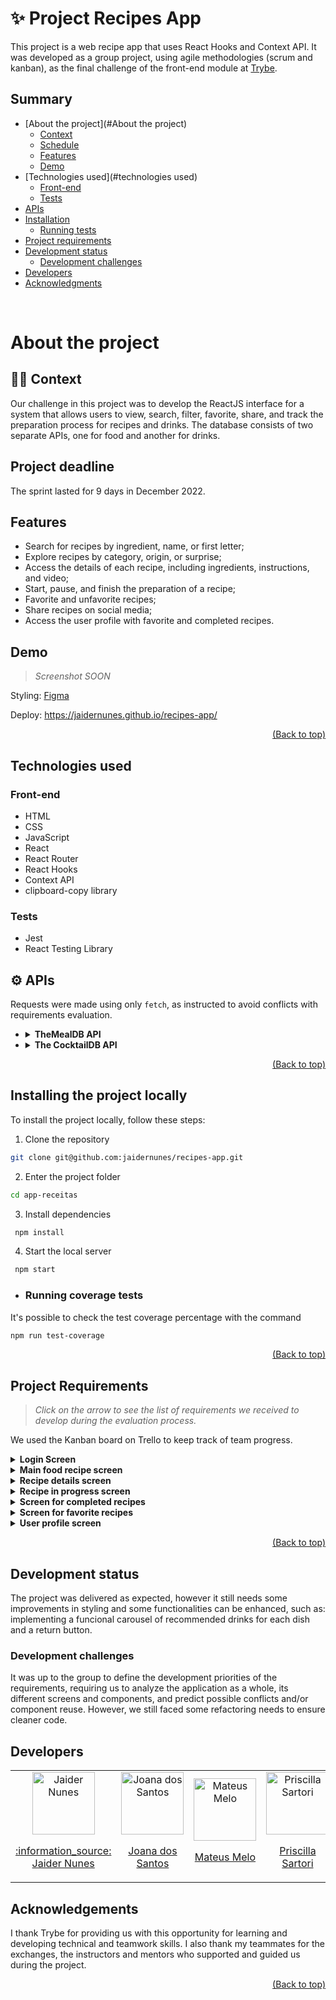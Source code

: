 # :sparkles: Project Recipes App

This project is a web recipe app that uses React Hooks and Context API. It was developed as a group project, using agile methodologies (scrum and kanban), as the final challenge of the front-end module at [Trybe](https://betrybe.com).

## Summary

- [About the project](#About the project)
  - [Context](#man_technologist-contexto)
  - [Schedule](#schedule)
  - [Features](#features)
  - [Demo](#demo)
- [Technologies used](#technologies used)  
  - [Front-end](#front-end)  
  - [Tests](#tests)  
- [APIs](#gear-apis)
- [Installation](#installing-the-project-locally)
  - [Running tests](#running-coverage-tests)
- [Project requirements](#project-requirements)
- [Development status](#development-status)
  - [Development challenges](#development-challenges)
- [Developers](#developers)
- [Acknowledgments](#acknowledgments)

<br/>

# About the project

## :man_technologist: Context

Our challenge in this project was to develop the ReactJS interface for a system that allows users to view, search, filter, favorite, share, and track the preparation process for recipes and drinks. The database consists of two separate APIs, one for food and another for drinks.

## Project deadline

The sprint lasted for 9 days in December 2022.

## Features

- Search for recipes by ingredient, name, or first letter;
- Explore recipes by category, origin, or surprise;
- Access the details of each recipe, including ingredients, instructions, and video;
- Start, pause, and finish the preparation of a recipe;
- Favorite and unfavorite recipes;
- Share recipes on social media;
- Access the user profile with favorite and completed recipes.

## Demo
> *Screenshot SOON*

Styling:
<a href="https://www.figma.com/file/9WXNFMewKRBC5ZawU1EXYG/%5BProjeto%5D%5BFrontend%5D-Recipes-App?node-id=0%3A1&t=flL48tUQI6vmnPEY-1" target="_blank">Figma</a>

Deploy: <a href="https://ligiabicalho.github.io/app-receitas/" target="_blank">https://jaidernunes.github.io/recipes-app/</a>

<p align="right"><a href="#sparkles-project-recipes-app">(Back to top)</a></p>

## Technologies used

### Front-end
- HTML
- CSS
- JavaScript
- React
- React Router
- React Hooks
- Context API
- clipboard-copy library
### Tests
- Jest
- React Testing Library

## :gear: APIs

Requests were made using only `fetch`, as instructed to avoid conflicts with requirements evaluation.

* <details><summary><b>TheMealDB API</b></summary>

    [The Meal DB](https://www.themealdb.com/) is a community-maintained open database of recipes and ingredients from all over the world.

    The endpoints are quite rich, you can [see them here](https://www.themealdb.com/api.php).

    The response model for a `meal` is as follows:
      
    <details><summary><b>See response model for a meal</b></summary>
    ```json
      {
        "meals":[
          {
            "idMeal":"52882",
            "strMeal":"Three Fish Pie",
            "strDrinkAlternate":null,
            "strCategory":"Seafood",
            "strArea":"British",
            "strInstructions":"Preheat the oven to 200C\/400F\/Gas 6 (180C fan).\r\nPut the potatoes into a saucepan of cold salted water. Bring up to the boil and simmer until completely tender. Drain well and then mash with the butter and milk. Add pepper and taste to check the seasoning. Add salt and more pepper if necessary.\r\nFor the fish filling, melt the butter in a saucepan, add the leeks and stir over the heat. Cover with a lid and simmer gently for 10 minutes, or until soft. Measure the flour into a small bowl. Add the wine and whisk together until smooth.\r\nAdd the milk to the leeks, bring to the boil and then add the wine mixture. Stir briskly until thickened. Season and add the parsley and fish. Stir over the heat for two minutes, then spoon into an ovenproof casserole. Scatter over the eggs. Allow to cool until firm.\r\nSpoon the mashed potatoes over the fish mixture and mark with a fork. Sprinkle with cheese.\r\nBake for 30-40 minutes, or until lightly golden-brown on top and bubbling around the edges.",
            "strMealThumb":"https:\/\/www.themealdb.com\/images\/media\/meals\/spswqs1511558697.jpg",
            "strTags":"Fish,Seafood,Dairy,Pie",
            "strYoutube":"https:\/\/www.youtube.com\/watch?v=Ds1Jb8H5Sg8",
            "strIngredient1":"Potatoes",
            "strIngredient2":"Butter",
            "strIngredient3":"Milk",
            "strIngredient4":"Gruy\u00e8re",
            "strIngredient5":"Butter",
            "strIngredient6":"Leek",
            "strIngredient7":"Plain Flour",
            "strIngredient8":"White Wine",
            "strIngredient9":"Milk",
            "strIngredient10":"Parsley",
            "strIngredient11":"Salmon",
            "strIngredient12":"Haddock",
            "strIngredient13":"Smoked Haddock",
            "strIngredient14":"Eggs",
            "strIngredient15":"",
            "strIngredient16":"",
            "strIngredient17":"",
            "strIngredient18":"",
            "strIngredient19":"",
            "strIngredient20":"",
            "strMeasure1":"1kg",
            "strMeasure2":"Knob",
            "strMeasure3":"Dash",
            "strMeasure4":"50g",
            "strMeasure5":"75g",
            "strMeasure6":"2 sliced",
            "strMeasure7":"75g",
            "strMeasure8":"150ml",
            "strMeasure9":"568ml",
            "strMeasure10":"2 tbs chopped",
            "strMeasure11":"250g",
            "strMeasure12":"250g",
            "strMeasure13":"250g",
            "strMeasure14":"6",
            "strMeasure15":"",
            "strMeasure16":"",
            "strMeasure17":"",
            "strMeasure18":"",
            "strMeasure19":"",
            "strMeasure20":"",
            "strSource":"https:\/\/www.bbc.co.uk\/food\/recipes\/three_fish_pie_58875",
            "dateModified":null
          }
        ]
      }
    ```
  </details>

  The ingredients follow a logical order where their name (<code>strIngredient1</code>) and quantity (<code>strMeasure1</code>) have the same number at the end (1, in this case).

  It is possible to list all `categories`, `nationalities` (referred to as "areas" in the API), and `ingredients`:

  ```json
  categories: https://www.themealdb.com/api/json/v1/1/list.php?c=list
  nationalities: https://www.themealdb.com/api/json/v1/1/list.php?a=list
  ingredients: https://www.themealdb.com/api/json/v1/1/list.php?i=list
  ```

  The ingredient photos come from a standardized endpoint with the following logic:
  ```
  https://www.themealdb.com/images/ingredients/${ingredient-name}-Small.png  

  // Example with "Lime":
  https://www.themealdb.com/images/ingredients/Lime-Small.png
  ```
  </details>
    

* <details><summary><b>The CocktailDB API</b></summary>
  Quite similar (in fact, maintained by the same entity) to TheMealDB API, but focused on drinks.

  The endpoints are also quite rich, and you can [see them here](https://www.thecocktaildb.com/api.php).

  The responses follow the same structure, with some specifics related to drinks (such as being alcoholic or not, for example).

    <details><summary><b>See response model for drinks</b></summary>
    ```json
        {
          "drinks":[
              {
                "idDrink":"17256",
                "strDrink":"Martinez 2",
                "strDrinkAlternate":null,
                "strDrinkES":null,
                "strDrinkDE":null,
                "strDrinkFR":null,
                "strDrinkZH-HANS":null,
                "strDrinkZH-HANT":null,
                "strTags":null,
                "strVideo":null,
                "strCategory":"Cocktail",
                "strIBA":null,
                "strAlcoholic":"Alcoholic",
                "strGlass":"Cocktail glass",
                "strInstructions":"Add all ingredients to a mixing glass and fill with ice.\r\n\r\nStir until chilled, and strain into a chilled coupe glass.",
                "strInstructionsES":null,
                "strInstructionsDE":"Alle Zutaten in ein Mischglas geben und mit Eis f\u00fcllen. Bis zum Abk\u00fchlen umr\u00fchren und in ein gek\u00fchltes Coup\u00e9glas abseihen.",
                "strInstructionsFR":null,
                "strInstructionsZH-HANS":null,
                "strInstructionsZH-HANT":null,
                "strDrinkThumb":"https:\/\/www.thecocktaildb.com\/images\/media\/drink\/fs6kiq1513708455.jpg",
                "strIngredient1":"Gin",
                "strIngredient2":"Sweet Vermouth",
                "strIngredient3":"Maraschino Liqueur",
                "strIngredient4":"Angostura Bitters",
                "strIngredient5":null,
                "strIngredient6":null,
                "strIngredient7":null,
                "strIngredient8":null,
                "strIngredient9":null,
                "strIngredient10":null,
                "strIngredient11":null,
                "strIngredient12":null,
                "strIngredient13":null,
                "strIngredient14":null,
                "strIngredient15":null,
                "strMeasure1":"1 1\/2 oz",
                "strMeasure2":"1 1\/2 oz",
                "strMeasure3":"1 tsp",
                "strMeasure4":"2 dashes",
                "strMeasure5":null,
                "strMeasure6":null,
                "strMeasure7":null,
                "strMeasure8":null,
                "strMeasure9":null,
                "strMeasure10":null,
                "strMeasure11":null,
                "strMeasure12":null,
                "strMeasure13":null,
                "strMeasure14":null,
                "strMeasure15":null,
                "strCreativeCommonsConfirmed":"No",
                "dateModified":"2017-12-19 18:34:15"
              }
          ]
        }
      ```
  </details>
    
    The ingredients follow a logical order where its name (<code>strIngredient1</code>) and quantity (<code>strMeasure1</code>) have the same number at the end (1 in this case).
  
</details>

  <p align="right"><a href="#sparkles-project-recipes-app">(Back to top)</a></p>

## Installing the project locally

To install the project locally, follow these steps:

1. Clone the repository
```sh
git clone git@github.com:jaidernunes/recipes-app.git
```
2. Enter the project folder
```sh
cd app-receitas
```
3. Install dependencies
```sh
 npm install
```
4. Start the local server
```sh
 npm start
```
- ### Running coverage tests
It's possible to check the test coverage percentage with the command
```sh
npm run test-coverage
```

<p align="right"><a href="#sparkles-project-recipes-app">(Back to top)</a></p>

## Project Requirements

> *Click on the arrow to see the list of requirements we received to develop during the evaluation process.*

We used the Kanban board on Trello to keep track of team progress.

<details><summary><strong>Login Screen</strong></summary> 
  1. Create all elements that should respect the attributes described in the prototype for the login screen.
  2. Develop the screen so that the person can enter their email in the email input and their password in the password input.
  3. Develop the screen so that the form is only valid after a valid email and a password of more than 6 characters have been entered.
  4. After submitting the form, save the user's email in the `user` key in localStorage.
  5. Redirect the user to the main food recipe screen after successful login submission and validation.
</details>

<details><summary><strong>Main food recipe screen</strong></summary> 
  6. Implement the header according to the needs of each screen.
  7. Redirect the user to the profile screen when clicking on the profile button.
  8. Develop the search button so that when clicked, the search bar should appear. It should work the same way to hide it.
  9. Implement the search bar elements respecting the attributes described in the prototype.
  10. Implement 3 radio buttons in the search bar: Ingredient, Name and First letter.
  11. Search the food API if the person is on the food page, and the drink API if they are on the drink page.
  12. If the search returns more than one recipe, render the first 12 found, displaying the image and name of each.
  13. Implement the bottom menu positioning it in a fixed way and containing 2 icons: one for food and one for drinks.
  14. Display the bottom menu only on the screens indicated in the prototype.
  15. Redirect the user to the correct screen when clicking on each icon in the bottom menu.
  16. Load the first 12 food or drink recipes, one on each card.
  17. Implement the category buttons to be used as a filter.
  18. Implement the recipe filter through the API when clicking on the category filter.
  19. Implement the filter as a toggle, which if selected again, the app should return the recipes without any filter.
  20. Redirect the user when clicking on the card to the details screen, which should change the route and contain the recipe id in the URL.
  21. Make a request to the API passing the `id` of the recipe that should be available in the URL parameters.
</details>

<details><summary><strong>Recipe details screen</strong></summary> 
  22. Develop the screen so that it contains a recipe image, title, category in case of food and whether or not it is alcoholic in case of drinks, a list of ingredients followed by quantities, instructions, an embedded youtube video, and recommendations.
  23. Implement recommendations. For food recipes, the recommendation should be for drinks, and for drink recipes, the recommendation should be for food.
  24. Implement the 6 recommendation cards, showing only 2. The scroll is horizontal, similar to a carousel.
  25. Develop a button named "Start Recipe" that should be fixed at the bottom of the screen at all times.
  26. Implement the solution so that if the recipe has already been made, the "Start Recipe" button disappears.
  27. Redirect the user if the "Start Recipe" button is clicked, the route should change to the recipe in progress screen.
</details>

<details><summary><strong>Recipe in progress screen</strong></summary> 
  28. Develop the screen to contain an image of the recipe, the title, the category in case of food and whether it is alcoholic or not in case of drinks, a list of ingredients with their respective quantities and instructions.
  29. Develop a checkbox for each item in the ingredients list.
  30. Save the progress state, which should be maintained if the person refreshes the page or goes back to the same recipe.
  31. Implement the solution so that the "Finish Recipe" button can only be enabled when all ingredients are checked.
</details>

<details><summary><strong>Screen for completed recipes</strong></summary> 
  32. Implement the elements of the screen for completed recipes respecting the attributes described in the prototype.
  33. Develop the screen so that, if the recipe on the card is a food, it must have: the photo of the recipe, name, category, nationality, the date on which the person made the recipe, the 2 first tags returned by the API, and a share button.
  34. Develop the screen so that, if the recipe on the card is a drink, it must have: the photo of the recipe, the name, whether it is alcoholic, the date on which the person made the recipe, and a share button.
  35. Develop the solution so that the share button must copy the URL of the recipe details screen to the clipboard.
  36. Implement 2 buttons that filter recipes by food or drink, and a third button that removes all filters.
  37. Redirect to the recipe details screen when the recipe's photo or name is clicked.
</details>

<details><summary><strong>Screen for favorite recipes</strong></summary>

  38. Implement the elements of the screen for favorite recipes (cumulative with the attributes in common with the screen for completed recipes), respecting the attributes described in the  prototype.
  39. Develop the screen so that, if the recipe on the card is a food, it must have: the photo of the recipe, name, category, nationality, a share button, and an "unfavorite" button.  
  40. Develop the screen so that, if the recipe on the card is a drink, it must have: the photo of the recipe, name, whether it is alcoholic or not, a share button, and an "unfavorite" butt on.
  41. Develop the solution so that the share button must copy the URL of the recipe details screen to the clipboard.
  42. Develop the solution so that the "unfavorite" button must remove the recipe from the favorite recipes list in the `localStorage` and from the screen.
  43. Implement 2 buttons that filter recipes by food or drink, and a third button that removes all filters.
  44. Redirect the user when the recipe's photo or name is clicked, and the route should change to the details screen for that recipe.
</details>

<details><summary><strong>User profile screen</strong></summary>

  45. Implement the elements of the profile screen respecting the attributes described in the prototype.
  46. Implement the solution so that the user's email must be visible.
  47. Implement 3 buttons: one named "Done Recipes," one named "Favorite Recipes," and one named "Logout."
  48. Redirect the user when the "Done Recipes" button is clicked, and the route should change to the screen for completed recipes.
  49. Redirect the user when the "Favorite Recipes" button is clicked, and the route should change to the screen for favorite recipes.
  50. Redirect the user when the "Logout" button is clicked, the `localStorage` should be cleared, and the route should change to the login screen.
</details>

<p align="right"><a href="#sparkles-project-recipes-app">(Back to top)</a></p>

## Development status

The project was delivered as expected, however it still needs some improvements in styling and some functionalities can be enhanced, such as: implementing a funcional carousel of recommended drinks for each dish and a return button.

### Development challenges

It was up to the group to define the development priorities of the requirements, requiring us to analyze the application as a whole, its different screens and components, and predict possible conflicts and/or component reuse. However, we still faced some refactoring needs to ensure cleaner code.

## Developers

<table>
  <tr>
    <td align="center">
      <a href="https://github.com/jaidernunes" target="_blank">
        <img src="https://avatars.githubusercontent.com/u/NUMBER" width="100px" alt="Jaider Nunes"/>
      </a>
      <a href="https://linkedin.com/in/jaidernunes" target="_blank">
        <p>:information_source: Jaider Nunes</p>
      </a>
    </td>
    <td align="center">
      <a href="https://github.com/" target="_blank">
        <img src="https://avatars.githubusercontent.com/u/NUMBER?v=4" width="100px" alt="Joana dos Santos"/>
        <p>Joana dos Santos</p>
      </a>
    </td>
    <td align="center">
      <a href="https://github.com/kadu2229" target="_blank">
        <img src="https://avatars.githubusercontent.com/u/?v=4" width="100px" alt="Mateus Melo"/>
        <p>Mateus Melo</p>
      </a>
    </td>
    <td align="center">
      <a href="https://github.com/sahdibernardi" target="_blank">
        <img src="https://avatars.githubusercontent.com/u/?v=4" width="100px" alt="Priscilla Sartori"/>
        <p>Priscilla Sartori</p>
      </a>
    </td>
    <td align="center">
      <a href="https://github.com/PauloVitorMartins" target="_blank">
        <img src="https://avatars.githubusercontent.com/u/?v=4" width="100px" alt="Igor Souza"/>
        <p>Igor Souza</p>
      </a>
    </td>
    <td align="center">
      <a href="https://github.com/trybe-tech-ops" target="_blank">
        <img src="https://avatars.githubusercontent.com/u/?v=4" width="100px" alt="Trybe"/>
        <p>Trybe</p>
      </a>
    </td>
  </tr>
</table>

## Acknowledgements

I thank Trybe for providing us with this opportunity for learning and developing technical and teamwork skills. I also thank my teammates for the exchanges, the instructors and mentors who supported and guided us during the project.

<p align="right"><a href="#sparkles-project-recipes-app">(Back to top)</a></p>
